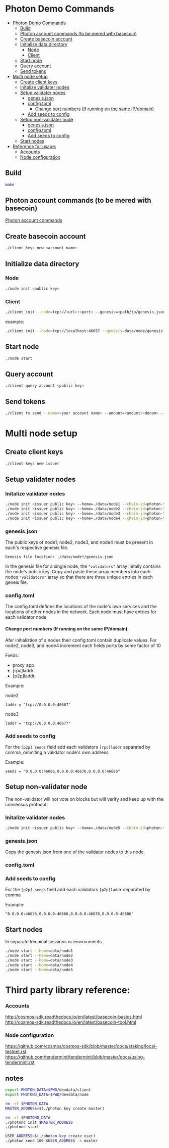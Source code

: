 # Photon Demo Commands

- [Photon Demo Commands](#photon-demo-commands)
  * [Build](#build)
  * [Photon account commands (to be mered with basecoin)](#photon-account-commands--to-be-mered-with-basecoin-)
  * [Create basecoin account](#create-basecoin-account)
  * [Initialize data directory](#initialize-data-directory)
    + [Node](#node)
    + [Client](#client)
  * [Start node](#start-node)
  * [Query account](#query-account)
  * [Send tokens](#send-tokens)
- [Multi node setup](#multi-node-setup)
  * [Create client keys](#create-client-keys)
  * [Initalize validater nodes](#initalize-validater-nodes)
  * [Setup validater nodes](#setup-validater-nodes)
    + [genesis.json](#genesisjson)
    + [config.toml](#configtoml)
      - [Change port numbers (If running on the same IP/domain)](#change-port-numbers--if-running-on-the-same-ip-domain-)
    + [Add seeds to config](#add-seeds-to-config)
  * [Setup non-validater node](#setup-non-validater-node)
    + [genesis.json](#genesisjson-1)
    + [config.toml](#configtoml-1)
    + [Add seeds to config](#add-seeds-to-config-1)
  * [Start nodes](#start-nodes)
- [Reference for usage:](#reference-for-usage-)
    + [Accounts](#accounts)
    + [Node configuration](#node-configuration)

## Build

```sh
make
```

## Photon account commands (to be mered with basecoin)

<a href="../_docs/accounts.md">Photon account commands</a>

## Create basecoin account

```sh
./client keys new <account name>
```

## Initialize data directory

### Node

```sh
./node init <public key>
```

### Client

```sh
./client init --node=tcp://<url>:<port> --genesis=<path/to/genesis.json>
```

example:

```sh
./client init --node=tcp://localhost:46657 --genesis=data/node/genesis.json
```

## Start node

```sh
./node start
```

## Query account

```sh
./client query account <public key>
```

## Send tokens

```sh
./client tx send --name=<your account name> --amount=<amount><denom> --to=<public key> --sequence=<sqn number>
```

# Multi node setup

## Create client keys

```sh
./client keys new issuer
```

## Setup validater nodes

### Initalize validater nodes

```sh
./node init <issuer public key> --home=./data/node1 --chain-id=photon-test
./node init <issuer public key> --home=./data/node2 --chain-id=photon-test
./node init <issuer public key> --home=./data/node3 --chain-id=photon-test
./node init <issuer public key> --home=./data/node4 --chain-id=photon-test
```

### genesis.json

The public keys of node1, node2, node3, and node4 must be present in each's respective genesis file.

`Genesis file location: ./data/node*/genesis.json`

In the genesis file for a single node, the `"validators"` array initally contains the node's public key.
Copy and paste these array members into each nodes `"validators"` array so that there are three unique entries in each geneis file.

### config.toml

The config.toml defines the locations of the node's own services and the locations of other nodes in the network.
Each node must have entries for each validator node.

#### Change port numbers (If running on the same IP/domain)

Afer initializtion of a nodes their config.toml contain duplicate values.
For node2, node3, and node4 increment each fields ports by some factor of 10

Fields:
* proxy_app
* [rpc]laddr
* [p2p]laddr

Example:

node2
```
laddr = "tcp://0.0.0.0:46667"
```

node3
```
laddr = "tcp://0.0.0.0:46677"
```

### Add seeds to config

For the `[p2p] seeds` field add each validators `[rpc]laddr` separated by comma, ommiting a validator node's own address.

Example:
```
seeds = "0.0.0.0:46666,0.0.0.0:46676,0.0.0.0:46686"
```

## Setup non-validater node

The non-validator will not vote on blocks but will verify and keep up with the consensus protocol.

### Initalize validater nodes

```sh
./node init <issuer public key> --home=./data/node5 --chain-id=photon-test
```


### genesis.json

Copy the genesis.json from one of the validator nodes to this node.

### config.toml

### Add seeds to config

For the `[p2p] seeds` field add each validators `[p2p]laddr` separated by comma

Example:
```
"0.0.0.0:46656,0.0.0.0:46666,0.0.0.0:46676,0.0.0.0:46686"
```

## Start nodes

In separate temainal sessions or environments

```sh
./node start --home=data/node1
./node start --home=data/node2
./node start --home=data/node3
./node start --home=data/node4
./node start --home=data/node5
```

# Third party library reference:

### Accounts

http://cosmos-sdk.readthedocs.io/en/latest/basecoin-basics.html
http://cosmos-sdk.readthedocs.io/en/latest/basecoin-tool.html

### Node configuration
https://github.com/cosmos/cosmos-sdk/blob/master/docs/staking/local-testnet.rst
https://github.com/tendermint/tendermint/blob/master/docs/using-tendermint.rst

## notes

```sh
export PHOTON_DATA=$PWD/devdata/client
export PHOTOND_DATA=$PWD/devdata/node

rm -rf $PHOTON_DATA
MASTER_ADDRESS=$(./photon key create master)

rm -rf $PHOTOND_DATA
./photond init $MASTER_ADDRESS
./photond start

USER_ADDRESS=$(./photon key create user)
./photon send 100 $USER_ADDRESS -k master
```

